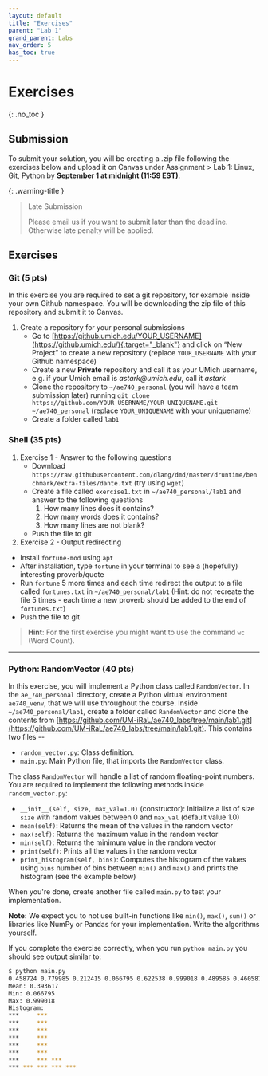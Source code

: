 ```yaml
---
layout: default
title: "Exercises"
parent: "Lab 1"
grand_parent: Labs
nav_order: 5
has_toc: true
---
```


# Exercises
{: .no_toc }


## Submission

To submit your solution, you will be creating a .zip file following the exercises below and upload it on Canvas under Assignment > Lab 1: Linux, Git, Python  by **September 1 at midnight (11:59 EST)**.

{: .warning-title } 
> Late Submission
>
> Please email us if you want to submit later than the deadline. Otherwise late penalty will be applied.


## Exercises 


### Git (5 pts)


In this exercise you are required to set a git repository, for example inside your own Github namespace. You will be downloading the zip file of this repository and submit it to Canvas.


1. Create a repository for your personal submissions
   - Go to [https://github.umich.edu/YOUR_USERNAME](https://github.umich.edu/){:target="_blank"} and click on “New Project” to create a new repository (replace `YOUR_USERNAME` with your Github namespace)
   - Create a new **Private** repository and call it as your UMich username, e.g. if your Umich email is _astark@umich.edu_, call it _astark_
   - Clone the repository to `~/ae740_personal` (you will have a team submission later) running `git clone https://github.com/YOUR_USERNAME/YOUR_UNIQUENAME.git ~/ae740_personal` (replace `YOUR_UNIQUENAME` with your uniquename)
   - Create a folder called `lab1`
<!-- 2. Clone [https://github.com/UM-iRaL/AE740-F25.git](https://github.com/UM-iRaL/AE740-F25.git){:target="_blank"} in a folder of your choice -->


### Shell (35 pts)


1. Exercise 1 - Answer to the following questions
   - Download `https://raw.githubusercontent.com/dlang/dmd/master/druntime/benchmark/extra-files/dante.txt` (try using `wget`)
   - Create a file called `exercise1.txt` in `~/ae740_personal/lab1` and answer to the following questions
     1. How many lines does it contains?
     2. How many words does it contains?
     3. How many lines are not blank?
   - Push the file to git
2. Exercise 2 - Output redirecting
  - Install `fortune-mod` using `apt`
  - After installation, type `fortune` in your terminal to see a (hopefully) interesting proverb/quote
  - Run `fortune` 5 more times and each time redirect the output to a file called `fortunes.txt` in `~/ae740_personal/lab1` (Hint: do not recreate the file 5 times - each time a new proverb should be added to the end of `fortunes.txt`)
  - Push the file to git


> **Hint**: For the first exercise you might want to use the command `wc` (Word Count).

---


### Python: RandomVector (40 pts)

In this exercise, you will implement a Python class called `RandomVector`. In the `ae_740_personal` directory, create a Python virtual environment `ae740_venv`, that we will use throughout the course. Inside `~/ae740_personal/lab1`, create a folder called `RandomVector` and clone the contents from [https://github.com/UM-iRaL/ae740_labs/tree/main/lab1.git](https://github.com/UM-iRaL/ae740_labs/tree/main/lab1.git). This contains two files -- 
- `random_vector.py`: Class definition.
- `main.py`: Main Python file, that imports the `RandomVector` class.

The class `RandomVector` will handle a list of random floating-point numbers.
You are required to implement the following methods inside `random_vector.py`:

- `__init__(self, size, max_val=1.0)` (constructor): Initialize a list of size `size` with random values between 0 and `max_val` (default value 1.0)
- `mean(self)`: Returns the mean of the values in the random vector
- `max(self)`: Returns the maximum value in the random vector
- `min(self)`: Returns the minimum value in the random vector
- `print(self)`: Prints all the values in the random vector
- `print_histogram(self, bins)`: Computes the histogram of the values using `bins` number of bins between `min()` and `max()` and prints the histogram (see the example below)

When you're done, create another file called `main.py` to test your implementation.

**Note:** We expect you to not use built-in functions like `min()`, `max()`, `sum()` or libraries like NumPy or Pandas for your implementation. Write the algorithms yourself.

If you complete the exercise correctly, when you run `python main.py` you should see output similar to:

```bash
$ python main.py
0.458724 0.779985 0.212415 0.066795 0.622538 0.999018 0.489585 0.460587 0.079561 0.185496 0.629162 0.328032 0.242169 0.139671 0.453804 0.083038 0.619352 0.454482 0.477426 0.090497
Mean: 0.393617
Min: 0.066795
Max: 0.999018
Histogram:
***     ***
***     ***
***     ***
***     ***
***     ***
***     ***
***     *** ***
*** *** *** *** ***
```